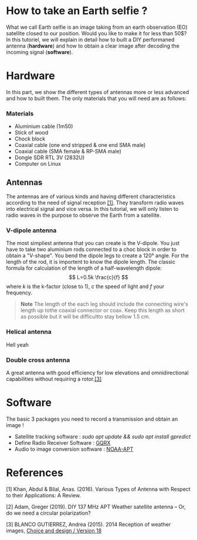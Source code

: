 # How to take an Earth selfie ?

What we call Earth selfie is an image taking from an earth observation (EO) satellite closed to our position. Would you like to make it for less than 50$? In this tutoriel, we will explain in detail how to built a DIY performaned antenna (**hardware**) and how to obtain a clear image after decoding the incoming signal (**software**).

# Hardware

In this part, we show the different types of antennas more or less advanced and how to built them. The only materials that you will need are as follows:

### Materials

- Aluminium cable (1m50)
- Stick of wood
- Chock block
- Coaxial cable (one end stripped & one end SMA male)
- Coaxial cable (SMA female & RP-SMA male)
- Dongle SDR RTL 3V (2832U)
- Computer on Linux

## Antennas

The antennas are of various kinds and having different characteristics according to the need of signal reception [[1]](#1). They transform radio waves into electrical signal and vice versa. In this tutorial, we will only listen to radio waves in the purpose to observe the Earth from a satellite.
### V-dipole antenna

The most simpliest antenna that you can create is the V-dipole. You just have to take two aluminium rods connected to a choc block in order to obtain a "V-shape". You bend the dipole legs to create a 120° angle.
For the length of the rod, it is importent to know the dipole length. The classic formula for calculation of the length of a half-wavelength dipole:
  $$
 L=0.5k \frac{c}{f}
$$
  where $k$ is the k-factor (close to 1), $c$ the speed of light and $f$ your frequency.
>  **Note** The length of the each leg should include the connecting wire's length up tothe coaxial connector or coax. Keep this length as short as possible but it will be difficultto stay bellow 1.5 cm.

### Helical antenna

Hell yeah

### Double cross antenna

A great antenna with good efficiency for low elevations and omnidirectional capabilities without requiring a rotor.[[3]](#3)

# Software

The basic 3 packages you need to record a transmission and obtain an image !

- Satellite tracking software : *sudo apt update && sudo apt install gpredict*
- Define Radio Receiver Software : [GQRX](https://gqrx.dk/download/install-ubuntu)
- Audio to image conversion software : [NOAA-APT](https://github.com/martinber/noaa-apt/releases/download/v1.3.0/noaa-apt_1.3.0-1_amd64.deb)


# References

<a  id="1">[1]</a> Khan, Abdul & Bilal, Anas. (2016). Various Types of Antenna with Respect to their Applications: A Review.

<a  id="2">[2]</a> Adam, Greger (2019). DIY 137 MHz APT Weather satellite antenna – Or, do we need a circular polarization?

<a  id="3">[3]</a> BLANCO GUTIERREZ, Andrea (2015). 2014 Reception of weather images, [Choice and design / Version 18](https://sourceforge.isae.fr/projects/reception-of-weather-images/wiki/_Choice_and_design/18)

